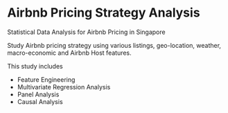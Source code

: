 # Airbnb Pricing Strategy Analysis
Statistical Data Analysis for Airbnb Pricing in Singapore


Study Airbnb pricing strategy using various listings, geo-location, weather, macro-economic and Airbnb Host features.


This study includes
* Feature Engineering
* Multivariate Regression Analysis
* Panel Analysis
* Causal Analysis
